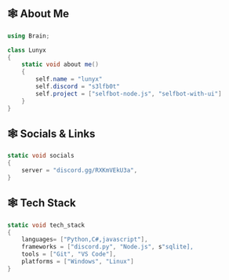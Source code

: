 
## 🕸️ About Me
```csharp
using Brain;

class Lunyx
{
    static void about me()
    {
        self.name = "lunyx"
        self.discord = "s3lfb0t"
        self.project = ["selfbot-node.js", "selfbot-with-ui"]
    }
}

```
## 🕸️ Socials & Links
```csharp
static void socials
{
    server = "discord.gg/RXKmVEkU3a",
}
```

## 🕸️ Tech Stack

```csharp
static void tech_stack
{
    languages= ["Python,C#,javascript"],
    frameworks = ["discord.py", "Node.js", s"sqlite],
    tools = ["Git", "VS Code"],
    platforms = ["Windows", "Linux"]
}
```
